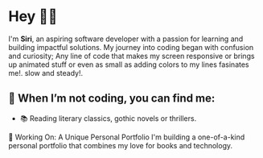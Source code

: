# Hey 🧙‍♀️
I'm **Siri**, an aspiring software developer with a passion for learning and building impactful solutions. My journey into coding began with confusion and curiosity; Any line of code that makes my screen responsive or brings up animated stuff or even as small as adding colors to my lines fasinates me!. 
slow and steady!. 


## 🌟 When I’m not coding, you can find me:  
- 📚 Reading literary classics, gothic novels or thrillers. 

📖 Working On: A Unique Personal Portfolio
I'm building a one-of-a-kind personal portfolio that combines my love for books and technology. 
